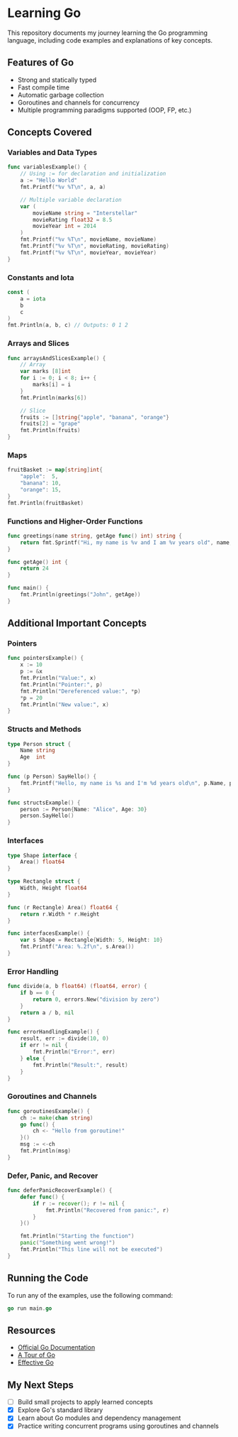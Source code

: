 # Learning Go

This repository documents my journey learning the Go programming language, including code examples and explanations of key concepts.

## Features of Go

- Strong and statically typed
- Fast compile time
- Automatic garbage collection
- Goroutines and channels for concurrency
- Multiple programming paradigms supported (OOP, FP, etc.)

## Concepts Covered

### Variables and Data Types

```go
func variablesExample() {
    // Using := for declaration and initialization
    a := "Hello World"
    fmt.Printf("%v %T\n", a, a)

    // Multiple variable declaration
    var (
        movieName string = "Interstellar"
        movieRating float32 = 8.5
        movieYear int = 2014
    )
    fmt.Printf("%v %T\n", movieName, movieName)
    fmt.Printf("%v %T\n", movieRating, movieRating)
    fmt.Printf("%v %T\n", movieYear, movieYear)
}
```

### Constants and Iota

```go
const (
    a = iota
    b
    c
)
fmt.Println(a, b, c) // Outputs: 0 1 2
```

### Arrays and Slices

```go
func arraysAndSlicesExample() {
    // Array
    var marks [8]int
    for i := 0; i < 8; i++ {
        marks[i] = i
    }
    fmt.Println(marks[6])

    // Slice
    fruits := []string{"apple", "banana", "orange"}
    fruits[2] = "grape"
    fmt.Println(fruits)
}
```

### Maps

```go
fruitBasket := map[string]int{
    "apple":  5,
    "banana": 10,
    "orange": 15,
}
fmt.Println(fruitBasket)
```

### Functions and Higher-Order Functions

```go
func greetings(name string, getAge func() int) string {
    return fmt.Sprintf("Hi, my name is %v and I am %v years old", name, getAge())
}

func getAge() int {
    return 24
}

func main() {
    fmt.Println(greetings("John", getAge))
}
```

## Additional Important Concepts

### Pointers

```go
func pointersExample() {
    x := 10
    p := &x
    fmt.Println("Value:", x)
    fmt.Println("Pointer:", p)
    fmt.Println("Dereferenced value:", *p)
    *p = 20
    fmt.Println("New value:", x)
}
```

### Structs and Methods

```go
type Person struct {
    Name string
    Age  int
}

func (p Person) SayHello() {
    fmt.Printf("Hello, my name is %s and I'm %d years old\n", p.Name, p.Age)
}

func structsExample() {
    person := Person{Name: "Alice", Age: 30}
    person.SayHello()
}
```

### Interfaces

```go
type Shape interface {
    Area() float64
}

type Rectangle struct {
    Width, Height float64
}

func (r Rectangle) Area() float64 {
    return r.Width * r.Height
}

func interfacesExample() {
    var s Shape = Rectangle{Width: 5, Height: 10}
    fmt.Printf("Area: %.2f\n", s.Area())
}
```

### Error Handling

```go
func divide(a, b float64) (float64, error) {
    if b == 0 {
        return 0, errors.New("division by zero")
    }
    return a / b, nil
}

func errorHandlingExample() {
    result, err := divide(10, 0)
    if err != nil {
        fmt.Println("Error:", err)
    } else {
        fmt.Println("Result:", result)
    }
}
```

### Goroutines and Channels

```go
func goroutinesExample() {
    ch := make(chan string)
    go func() {
        ch <- "Hello from goroutine!"
    }()
    msg := <-ch
    fmt.Println(msg)
}
```

### Defer, Panic, and Recover

```go
func deferPanicRecoverExample() {
    defer func() {
        if r := recover(); r != nil {
            fmt.Println("Recovered from panic:", r)
        }
    }()

    fmt.Println("Starting the function")
    panic("Something went wrong!")
    fmt.Println("This line will not be executed")
}
```

## Running the Code

To run any of the examples, use the following command:

```go
go run main.go
```

## Resources

- [Official Go Documentation](https://golang.org/doc/)
- [A Tour of Go](https://tour.golang.org/)
- [Effective Go](https://golang.org/doc/effective_go)

## My Next Steps

- [ ] Build small projects to apply learned concepts
- [x] Explore Go's standard library
- [x] Learn about Go modules and dependency management
- [x] Practice writing concurrent programs using goroutines and channels
